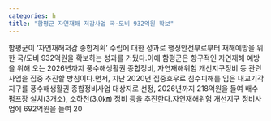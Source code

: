 ```yaml
---
categories: h
title: "함평군 자연재해 저감사업 국·도비 932억원 확보"
---
```

함평군이 ‘자연재해저감 종합계획’ 수립에 대한 성과로 행정안전부로부터 재해예방을 위한 국/도비 932억원을 확보하는 성과를 거뒀다.이에 함평군은 항구적인 자연재해 예방을 위해 오는 2026년까지 풍수해생활권 종합정비, 자연재해위험 개선지구정비 등 관련 사업을 집중 추진할 방침이다.먼저, 지난 2020년 집중호우로 침수피해를 입은 내교기각지구를 풍수해생활권 종합정비사업 대상지로 선정, 2026년까지 218억원을 들여 배수펌프장 설치(3개소), 소하천(3.0㎞) 정비 등을 추진한다.자연재해위험 개선지구 정비사업에 692억원을 들여 20